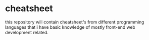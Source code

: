 # cheatsheet
this repository will contain cheatsheet's from different programming languages that i have basic knowledge of mostly front-end web development related.
